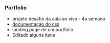 ### Portfolio

- projeto desafio da aula ao vivo - 4a semana
- [documentação do css](https://developer.mozilla.org/en-US/docs/Web/CSS)
- landing page de um portfolio
- Editado alguns itens